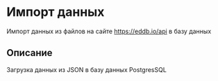 # Импорт данных

Импорт данных из файлов на сайте https://eddb.io/api в базу данных

## Описание

Загрузка данных из JSON в базу данных PostgresSQL
